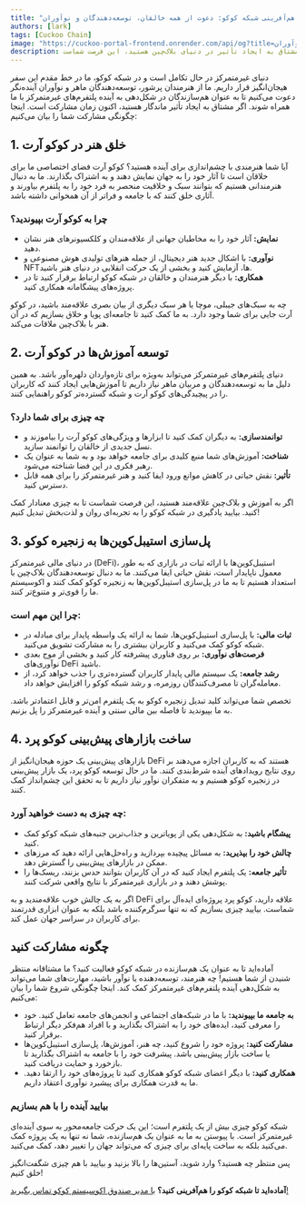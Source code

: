 ```yaml
---
title: "هم‌آفرینی شبکه کوکو: دعوت از همه خالقان، توسعه‌دهندگان و نوآوران!"
authors: [lark]
tags: [Cuckoo Chain]
image: "https://cuckoo-portal-frontend.onrender.com/api/og?title=هم‌آفرینی شبکه کوکو: دعوت از همه خالقان، توسعه‌دهندگان و نوآوران!"
description: شبکه کوکو از هنرمندان، توسعه‌دهندگان و نوآوران پرشور دعوت می‌کند تا در شکل‌دهی به آینده پلتفرم‌های غیرمتمرکز با ما همراه شوند. ما به دنبال هم‌سازندگان برای خلق هنر، توسعه آموزش‌ها، پل‌سازی استیبل‌کوین‌ها و ساخت بازارهای پیش‌بینی در زنجیره کوکو هستیم. اگر مشتاق به ایجاد تأثیر در دنیای بلاک‌چین هستید، این فرصت شماست!
---
```


دنیای غیرمتمرکز در حال تکامل است و در شبکه کوکو، ما در خط مقدم این سفر هیجان‌انگیز قرار داریم. ما از هنرمندان پرشور، توسعه‌دهندگان ماهر و نوآوران آینده‌نگر دعوت می‌کنیم تا به عنوان هم‌سازندگان در شکل‌دهی به آینده پلتفرم‌های غیرمتمرکز با ما همراه شوند. اگر مشتاق به ایجاد تأثیر ماندگار هستید، اکنون زمان مشارکت است. اینجا چگونگی مشارکت شما را بیان می‌کنیم:

## 1. **خلق هنر در کوکو آرت**

آیا شما هنرمندی با چشم‌اندازی برای آینده هستید؟ کوکو آرت فضای اختصاصی ما برای خلاقان است تا آثار خود را به جهان نمایش دهند و به اشتراک بگذارند. ما به دنبال هنرمندانی هستیم که بتوانند سبک و خلاقیت منحصر به فرد خود را به پلتفرم بیاورند و آثاری خلق کنند که با جامعه و فراتر از آن همخوانی داشته باشد.

### چرا به کوکو آرت بپیوندید؟

- **نمایش:** آثار خود را به مخاطبان جهانی از علاقه‌مندان و کلکسیونرهای هنر نشان دهید.
- **نوآوری:** با اشکال جدید هنر دیجیتال، از جمله هنرهای تولیدی هوش مصنوعی و NFT‌ها، آزمایش کنید و بخشی از یک حرکت انقلابی در دنیای هنر باشید.
- **همکاری:** با دیگر هنرمندان و خالقان در شبکه کوکو ارتباط برقرار کنید تا در پروژه‌های پیشگامانه همکاری کنید.

چه به سبک‌های جیبلی، موچا یا هر سبک دیگری از بیان بصری علاقه‌مند باشید، در کوکو آرت جایی برای شما وجود دارد. به ما کمک کنید تا جامعه‌ای پویا و خلاق بسازیم که در آن هنر با بلاک‌چین ملاقات می‌کند.

## 2. **توسعه آموزش‌ها در کوکو آرت**

دنیای پلتفرم‌های غیرمتمرکز می‌تواند به‌ویژه برای تازه‌واردان دلهره‌آور باشد. به همین دلیل ما به توسعه‌دهندگان و مربیان ماهر نیاز داریم تا آموزش‌هایی ایجاد کنند که کاربران را در پیچیدگی‌های کوکو آرت و شبکه گسترده‌تر کوکو راهنمایی کنند.

### چه چیزی برای شما دارد؟

- **توانمندسازی:** به دیگران کمک کنید تا ابزارها و ویژگی‌های کوکو آرت را بیاموزند و نسل جدیدی از خالقان را توانمند سازید.
- **شناخت:** آموزش‌های شما منبع کلیدی برای جامعه خواهد بود و به شما به عنوان یک رهبر فکری در این فضا شناخته می‌شود.
- **تأثیر:** نقش حیاتی در کاهش موانع ورود ایفا کنید و هنر غیرمتمرکز را برای همه قابل دسترس کنید.

اگر به آموزش و بلاک‌چین علاقه‌مند هستید، این فرصت شماست تا به چیزی معنادار کمک کنید. بیایید یادگیری در شبکه کوکو را به تجربه‌ای روان و لذت‌بخش تبدیل کنیم!

## 3. **پل‌سازی استیبل‌کوین‌ها به زنجیره کوکو**

در دنیای مالی غیرمتمرکز (DeFi)، استیبل‌کوین‌ها با ارائه ثبات در بازاری که به طور معمول ناپایدار است، نقش حیاتی ایفا می‌کنند. ما به دنبال توسعه‌دهندگان بلاک‌چین با استعداد هستیم تا به ما در پل‌سازی استیبل‌کوین‌ها به زنجیره کوکو کمک کنند و اکوسیستم ما را قوی‌تر و متنوع‌تر کنند.

### چرا این مهم است:

- **ثبات مالی:** با پل‌سازی استیبل‌کوین‌ها، شما به ارائه یک واسطه پایدار برای مبادله در شبکه کوکو کمک می‌کنید و کاربران بیشتری را به مشارکت تشویق می‌کنید.
- **فرصت‌های نوآوری:** بر روی فناوری پیشرفته کار کنید و بخشی از موج بعدی نوآوری‌های DeFi باشید.
- **رشد جامعه:** یک سیستم مالی پایدار کاربران گسترده‌تری را جذب خواهد کرد، از معامله‌گران تا مصرف‌کنندگان روزمره، و رشد شبکه کوکو را افزایش خواهد داد.

تخصص شما می‌تواند کلید تبدیل زنجیره کوکو به یک پلتفرم امن‌تر و قابل اعتمادتر باشد. به ما بپیوندید تا فاصله بین مالی سنتی و آینده غیرمتمرکز را پل بزنیم.

## 4. **ساخت بازارهای پیش‌بینی کوکو پرد**

بازارهای پیش‌بینی یک حوزه هیجان‌انگیز از DeFi هستند که به کاربران اجازه می‌دهند بر روی نتایج رویدادهای آینده شرط‌بندی کنند. ما در حال توسعه کوکو پرد، یک بازار پیش‌بینی در زنجیره کوکو هستیم و به متفکران نوآور نیاز داریم تا به تحقق این چشم‌انداز کمک کنند.

### چه چیزی به دست خواهید آورد:

- **پیشگام باشید:** به شکل‌دهی یکی از پویاترین و جذاب‌ترین جنبه‌های شبکه کوکو کمک کنید.
- **چالش خود را بپذیرید:** به مسائل پیچیده بپردازید و راه‌حل‌هایی ارائه دهید که مرزهای ممکن در بازارهای پیش‌بینی را گسترش دهد.
- **تأثیر جامعه:** یک پلتفرم ایجاد کنید که در آن کاربران بتوانند حدس بزنند، ریسک‌ها را پوشش دهند و در بازاری غیرمتمرکز با نتایج واقعی شرکت کنند.

اگر به یک چالش خوب علاقه‌مندید و به DeFi علاقه دارید، کوکو پرد پروژه‌ای ایده‌آل برای شماست. بیایید چیزی بسازیم که نه تنها سرگرم‌کننده باشد بلکه به عنوان ابزاری قدرتمند برای کاربران در سراسر جهان عمل کند.

## **چگونه مشارکت کنید**

آماده‌اید تا به عنوان یک هم‌سازنده در شبکه کوکو فعالیت کنید؟ ما مشتاقانه منتظر شنیدن از شما هستیم! چه هنرمند، توسعه‌دهنده یا نوآور باشید، مهارت‌های شما می‌تواند به شکل‌دهی آینده پلتفرم‌های غیرمتمرکز کمک کند. اینجا چگونگی شروع شما را بیان می‌کنیم:

- **به جامعه ما بپیوندید:** با ما در شبکه‌های اجتماعی و انجمن‌های جامعه تعامل کنید. خود را معرفی کنید، ایده‌های خود را به اشتراک بگذارید و با افراد هم‌فکر دیگر ارتباط برقرار کنید.
- **مشارکت کنید:** پروژه خود را شروع کنید، چه هنر، آموزش‌ها، پل‌سازی استیبل‌کوین‌ها یا ساخت بازار پیش‌بینی باشد. پیشرفت خود را با جامعه به اشتراک بگذارید تا بازخورد و حمایت دریافت کنید.
- **همکاری کنید:** با دیگر اعضای شبکه کوکو همکاری کنید تا پروژه‌های خود را ارتقا دهید. ما به قدرت همکاری برای پیشبرد نوآوری اعتقاد داریم.

### **بیایید آینده را با هم بسازیم**

شبکه کوکو چیزی بیش از یک پلتفرم است؛ این یک حرکت جامعه‌محور به سوی آینده‌ای غیرمتمرکز است. با پیوستن به ما به عنوان یک هم‌سازنده، شما نه تنها به یک پروژه کمک می‌کنید بلکه به ساخت پایه‌ای برای چیزی که می‌تواند جهان را تغییر دهد، کمک می‌کنید.

پس منتظر چه هستید؟ وارد شوید، آستین‌ها را بالا بزنید و بیایید با هم چیزی شگفت‌انگیز خلق کنیم!

**آماده‌اید تا شبکه کوکو را هم‌آفرینی کنید؟** [با مدیر صندوق اکوسیستم کوکو تماس بگیرید!](https://t.me/mikethrift)
